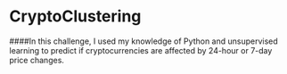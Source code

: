 # CryptoClustering

####In this challenge, I used my knowledge of Python and unsupervised learning to predict if cryptocurrencies are affected by 24-hour or 7-day price changes.

